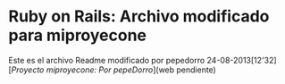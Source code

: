 # Ruby on Rails: Archivo modificado para miproyecone
Este es el archivo Readme modificado por pepedorro 24-08-2013[12'32]
[*Proyecto miproyecone: Por pepeDorro*](web pendiente)
